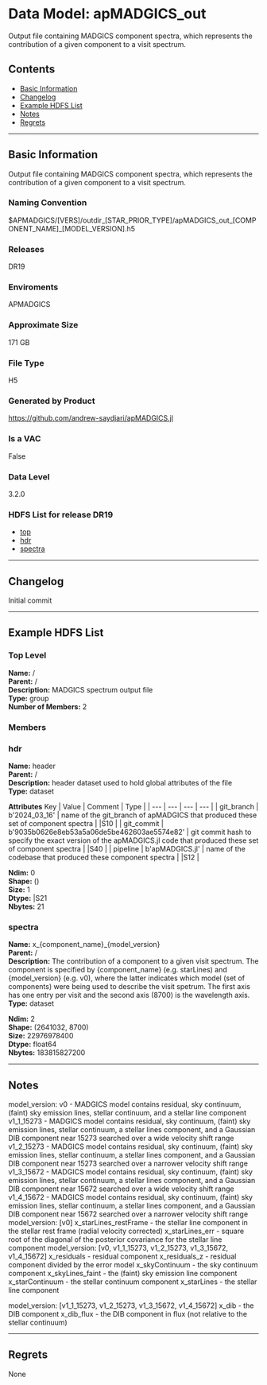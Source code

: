 # Data Model: apMADGICS_out


Output file containing MADGICS component spectra, which represents the contribution of a given component to a visit spectrum.


## Contents
- [Basic Information](#basic-information)
- [Changelog](#changelog)
- [Example HDFS List](#example-hdfs-list)
- [Notes](#notes)
- [Regrets](#regrets)
---

## Basic Information
Output file containing MADGICS component spectra, which represents the contribution of a given component to a visit spectrum.

### Naming Convention
$APMADGICS/[VERS]/outdir_[STAR_PRIOR_TYPE]/apMADGICS_out_[COMPONENT_NAME]_[MODEL_VERSION].h5

### Releases
DR19

### Enviroments
APMADGICS

### Approximate Size
171 GB

### File Type
H5

### Generated by Product
https://github.com/andrew-saydjari/apMADGICS.jl

### Is a VAC
False

### Data Level
3.2.0

### HDFS List for release DR19
  - [top](#top-level)
  - [hdr](#hdr)
  - [spectra](#spectra)

---

## Changelog
Initial commit

---
## Example HDFS List

### Top Level

**Name:** /\
**Parent:**  /\
**Description:** MADGICS spectrum output file\
**Type:** group\
**Number of Members:**  2



### Members


### hdr

**Name:** header\
**Parent:**  /\
**Description:** header dataset used to hold global attributes of the file\
**Type:** dataset

**Attributes**
Key | Value | Comment | Type |
| --- | --- | --- | --- |
| git_branch | b'2024_03_16' | name of the git_branch of apMADGICS that produced these set of component spectra | \|S10 |
| git_commit | b'9035b0626e8eb53a5a06de5be462603ae5574e82' | git commit hash to specify the exact version of the apMADGICS.jl code that produced these set of component spectra | \|S40 |
| pipeline | b'apMADGICS.jl' | name of the codebase that produced these component spectra | \|S12 |


**Ndim:** 0\
**Shape:** ()\
**Size:** 1\
**Dtype:** |S21\
**Nbytes:** 21


### spectra

**Name:** x_{component_name}_{model_version}\
**Parent:**  /\
**Description:** The contribution of a component to a given visit spectrum. The component is specified by {component_name} (e.g. starLines) and {model_version} (e.g. v0), where the latter indicates which model (set of components) were being used to describe the visit spetrum. The first axis has one entry per visit and the second axis (8700) is the wavelength axis.\
**Type:** dataset



**Ndim:** 2\
**Shape:** (2641032, 8700)\
**Size:** 22976978400\
**Dtype:** float64\
**Nbytes:** 183815827200



---
## Notes
model_version: v0 - MADGICS model contains residual, sky continuum, (faint) sky emission lines, stellar continuum, and a stellar line component v1_1_15273 - MADGICS model contains residual, sky continuum, (faint) sky emission lines, stellar continuum, a stellar lines component, and a Gaussian DIB component near 15273 searched over a wide velocity shift range v1_2_15273 - MADGICS model contains residual, sky continuum, (faint) sky emission lines, stellar continuum, a stellar lines component, and a Gaussian DIB component near 15273 searched over a narrower velocity shift range v1_3_15672 - MADGICS model contains residual, sky continuum, (faint) sky emission lines, stellar continuum, a stellar lines component, and a Gaussian DIB component near 15672 searched over a wide velocity shift range v1_4_15672 - MADGICS model contains residual, sky continuum, (faint) sky emission lines, stellar continuum, a stellar lines component, and a Gaussian DIB component near 15672 searched over a narrower velocity shift range
model_version: [v0] x_starLines_restFrame - the stellar line component in the stellar rest frame (radial velocity corrected) x_starLines_err - square root of the diagonal of the posterior covariance for the stellar line component
model_version: [v0, v1_1_15273, v1_2_15273, v1_3_15672, v1_4_15672] x_residuals - residual component x_residuals_z - residual component divided by the error model x_skyContinuum - the sky continuum component x_skyLines_faint - the (faint) sky emission line component x_starContinuum - the stellar continuum component x_starLines - the stellar line component

model_version: [v1_1_15273, v1_2_15273, v1_3_15672, v1_4_15672] x_dib - the DIB component x_dib_flux - the DIB component in flux (not relative to the stellar continuum)

---
## Regrets
None